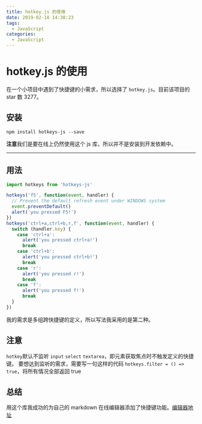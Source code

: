 ```yaml
---
title: hotkey.js 的使用
date: 2019-02-18 14:38:23
tags:
  - JavaScript
categories:
  - JavaScript
---
```


# hotkey.js 的使用

在一个小项目中遇到了快捷键的小需求，所以选择了 `hotkey.js`。目前该项目的 star 数 3277。

## 安装

```
npm install hotkeys-js --save
```

**注意**我们是要在线上仍然使用这个 js 库，所以并不是安装到开发依赖中。

---

## 用法

```js
import hotkeys from 'hotkeys-js'

hotkeys('f5', function(event, handler) {
  // Prevent the default refresh event under WINDOWS system
  event.preventDefault()
  alert('you pressed F5!')
})
hotkeys('ctrl+a,ctrl+b,r,f', function(event, handler) {
  switch (handler.key) {
    case 'ctrl+a':
      alert('you pressed ctrl+a!')
      break
    case 'ctrl+b':
      alert('you pressed ctrl+b!')
      break
    case 'r':
      alert('you pressed r!')
      break
    case 'f':
      alert('you pressed f!')
      break
  }
})
```

我的需求是多组跨快捷键的定义，所以写法我采用的是第二种。

## 注意

`hotkey`默认不监听 `input` `select` `textarea`，即元素获取焦点时不触发定义的快捷键。
要想达到监听的需求，需要写一句这样的代码
`hotkeys.filter = () => true`，将所有情况全部返回 true

## 总结

用这个库我成功的为自己的 markdown 在线编辑器添加了快捷键功能。[编辑器地址](https://ch957869975.github.io/md-editor/dist/)
